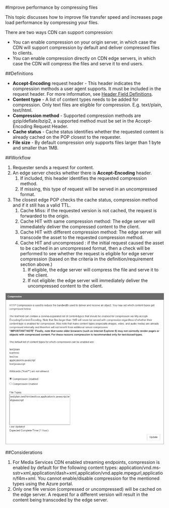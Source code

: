 <properties 
	pageTitle="CDN - Improve performance by compressing files" 
	description="You can improve file transfer speed and increases page load performance by compressing your files." 
	services="cdn" 
	documentationCenter=".NET" 
	authors="juliako" 
	manager="dwrede" 
	editor=""/>

<tags 
	ms.service="cdn" 
	ms.workload="tbd" 
	ms.tgt_pltfrm="na" 
	ms.devlang="na" 
	ms.topic="article" 
	ms.date="09/01/2015" 
	ms.author="juliako"/>

#Improve performance by compressing files

This topic discusses how to improve file transfer speed and increases page load performance by compressing your files.

There are two ways CDN can support compression: 

- You can enable compression on your origin server, in which case the CDN will support compression by default and deliver compressed files to clients. 
- You can enable compression directly on CDN edge servers, in which case the CDN will compress the files and serve it to end users.

##Definitions

- **Accept-Encoding** request header - This header indicates the compression methods a user agent supports. It must be included in the request header. For more information, see [Header Field Definitions](http://www.w3.org/Protocols/rfc2616/rfc2616-sec14.html).
- **Content type** - A list of content types needs to be added for compression. Only text files are eligible for compression. E.g. text/plain, text/html.
- **Compression method** - Supported compression methods are gzip/deflate/bzip2, a supported method must be set in the Accept-Encoding Request Header. 
- **Cache status** - Cache status identifies whether the requested content is already cached on the POP closest to the requester.  
- **File size** - By default compression only supports files larger than 1 byte and smaller than 1MB.  

##Workflow

1. Requester sends a request for content.
2. An edge server checks whether there is **Accept-Encoding** header.
	1. If included, this header identifies the requested compression method.
	1. If missing, this type of request will be served in an uncompressed format.
3.	The closest edge POP checks the cache status, compression method and if it still has a valid TTL.
	1.	Cache Miss:  if the requested version is not cached, the request is forwarded to the origin.
	2.	Cache HIT with same compression method: The edge server will immediately deliver the compressed content to the client.
	3.	Cache HIT with different compression method: The edge server will transcode the asset to the requested compression method. 
	4.	Cache HIT and uncompressed : if the initial request caused the asset to be cached in an uncompressed format, then a check will be performed to see whether the request is eligible for edge server compression (based on the criteria in the definition/requirement section above.)
		1.	If eligible, the edge server will compress the file and serve it to the client.
		2.	If not eligible: the edge server will immediately deliver the uncompressed content to the client. 

![File compression](./media/cdn-file-compression/cdn-compress-files.png)

##Considerations 

1. For Media Services CDN enabled streaming endpoints, compression is enabled by default for the following content types: application/vnd.ms-sstr+xml,application/dash+xml,application/vnd.apple.mpegurl,application/f4m+xml. You cannot enable/disable compression for the mentioned types using the Azure portal.  
2. Only one file version (compressed or uncompressed) will be cached on the edge server. A request for a different version will result in the content being transcoded by the edge server.  